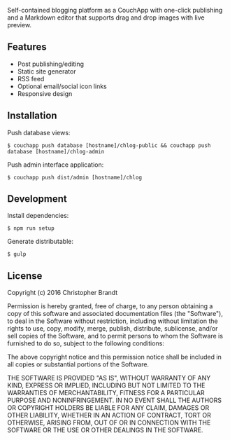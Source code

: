 Self-contained blogging platform as a CouchApp with one-click publishing and a Markdown editor that supports drag and drop images with live preview.


Features
---------
+ Post publishing/editing
+ Static site generator
+ RSS feed
+ Optional email/social icon links
+ Responsive design

Installation
-------------

Push database views:

    $ couchapp push database [hostname]/chlog-public && couchapp push database [hostname]/chlog-admin

Push admin interface application:

    $ couchapp push dist/admin [hostname]/chlog

Development
------------

Install dependencies:

    $ npm run setup

Generate distributable:

    $ gulp


## License

Copyright (c) 2016 Christopher Brandt

Permission is hereby granted, free of charge, to any person obtaining a copy of this software and associated documentation files (the "Software"), to deal in the Software without restriction, including without limitation the rights to use, copy, modify, merge, publish, distribute, sublicense, and/or sell copies of the Software, and to permit persons to whom the Software is furnished to do so, subject to the following conditions:

The above copyright notice and this permission notice shall be included in all copies or substantial portions of the Software.

THE SOFTWARE IS PROVIDED "AS IS", WITHOUT WARRANTY OF ANY KIND, EXPRESS OR IMPLIED, INCLUDING BUT NOT LIMITED TO THE WARRANTIES OF MERCHANTABILITY, FITNESS FOR A PARTICULAR PURPOSE AND NONINFRINGEMENT. IN NO EVENT SHALL THE AUTHORS OR COPYRIGHT HOLDERS BE LIABLE FOR ANY CLAIM, DAMAGES OR OTHER LIABILITY, WHETHER IN AN ACTION OF CONTRACT, TORT OR OTHERWISE, ARISING FROM, OUT OF OR IN CONNECTION WITH THE SOFTWARE OR THE USE OR OTHER DEALINGS IN THE SOFTWARE.
